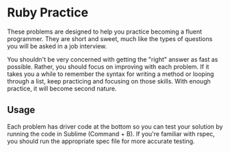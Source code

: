 # Ruby Practice

These problems are designed to help you practice becoming a fluent programmer. They are short and sweet, much like the types of questions you will be asked in a job interview.

You shouldn't be very concerned with getting the "right" answer as fast as possible. Rather, you should focus on improving with each problem. If it takes you a while to remember the syntax for writing a method or looping through a list, keep practicing and focusing on those skills. With enough practice, it will become second nature.

## Usage

Each problem has driver code at the bottom so you can test your solution by running the code in Sublime (Command + B). If you're familiar with rspec, you should run the appropriate spec file for more accurate testing.